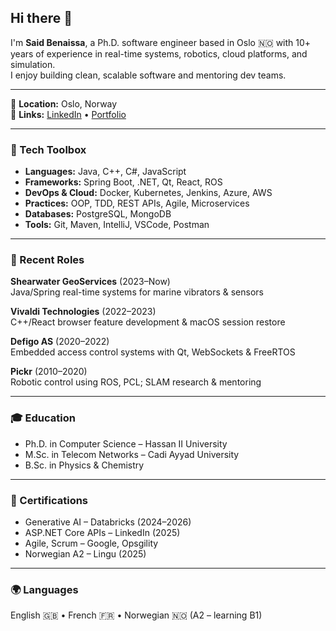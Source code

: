 ## Hi there 👋

I'm **Said Benaissa**, a Ph.D. software engineer based in Oslo 🇳🇴 with 10+ years of experience in real-time systems, robotics, cloud platforms, and simulation.  
I enjoy building clean, scalable software and mentoring dev teams.

---

📍 **Location:** Oslo, Norway  
🔗 **Links:** [LinkedIn](https://linkedin.com/in/sbenaissa) 
• [Portfolio](https://saidbenaissa.com)

---

### 🔧 Tech Toolbox
- **Languages:** Java, C++, C#, JavaScript  
- **Frameworks:** Spring Boot, .NET, Qt, React, ROS  
- **DevOps & Cloud:** Docker, Kubernetes, Jenkins, Azure, AWS  
- **Practices:** OOP, TDD, REST APIs, Agile, Microservices  
- **Databases:** PostgreSQL, MongoDB  
- **Tools:** Git, Maven, IntelliJ, VSCode, Postman

---

### 💼 Recent Roles

**Shearwater GeoServices** (2023–Now)  
Java/Spring real-time systems for marine vibrators & sensors

**Vivaldi Technologies** (2022–2023)  
C++/React browser feature development & macOS session restore

**Defigo AS** (2020–2022)  
Embedded access control systems with Qt, WebSockets & FreeRTOS

**Pickr** (2010–2020)  
Robotic control using ROS, PCL; SLAM research & mentoring

---

### 🎓 Education
- Ph.D. in Computer Science – Hassan II University  
- M.Sc. in Telecom Networks – Cadi Ayyad University  
- B.Sc. in Physics & Chemistry

---

### 🏅 Certifications
- Generative AI – Databricks (2024–2026)  
- ASP.NET Core APIs – LinkedIn (2025)  
- Agile, Scrum – Google, Opsgility  
- Norwegian A2 – Lingu (2025)

---

### 🌍 Languages
English 🇬🇧 • French 🇫🇷 • Norwegian 🇳🇴 (A2 – learning B1)
